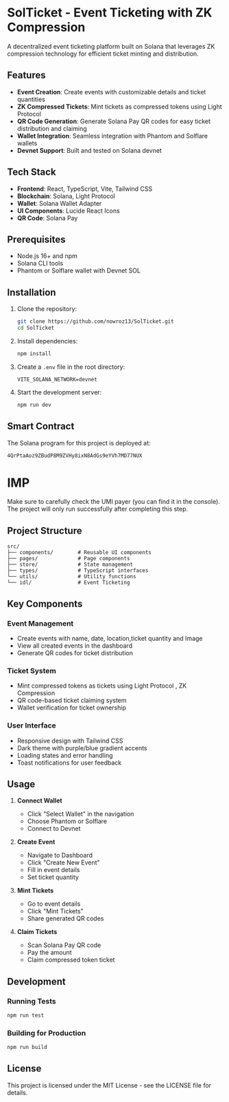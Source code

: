 # SolTicket - Event Ticketing with ZK Compression

A decentralized event ticketing platform built on Solana that leverages ZK compression technology for efficient ticket minting and distribution.

## Features

- **Event Creation**: Create events with customizable details and ticket quantities
- **ZK Compressed Tickets**: Mint tickets as compressed tokens using Light Protocol
- **QR Code Generation**: Generate Solana Pay QR codes for easy ticket distribution and claiming
- **Wallet Integration**: Seamless integration with Phantom and Solflare wallets
- **Devnet Support**: Built and tested on Solana devnet

## Tech Stack

- **Frontend**: React, TypeScript, Vite, Tailwind CSS
- **Blockchain**: Solana, Light Protocol
- **Wallet**: Solana Wallet Adapter
- **UI Components**: Lucide React Icons
- **QR Code**: Solana Pay

## Prerequisites

- Node.js 16+ and npm
- Solana CLI tools
- Phantom or Solflare wallet with Devnet SOL

## Installation

1. Clone the repository:
   ```bash
   git clone https://github.com/nowroz13/SolTicket.git
   cd SolTicket
   ```

2. Install dependencies:
   ```bash
   npm install
   ```

3. Create a `.env` file in the root directory:
   ```env
   VITE_SOLANA_NETWORK=devnet
   ```

4. Start the development server:
   ```bash
   npm run dev
   ```

## Smart Contract

The Solana program for this project is deployed at:
```
4QrPtaAoz9ZBudP8M9ZVHy8ixN8AdGs9eYVh7MD77NUX
```
# IMP 
Make sure to carefully check the UMI payer (you can find it in the console). The project will only run successfully after completing this step.

## Project Structure

```
src/
├── components/        # Reusable UI components
├── pages/             # Page components
├── store/             # State management
├── types/             # TypeScript interfaces
└── utils/             # Utility functions
└── idl/               # Event Ticketing
 ```

## Key Components

### Event Management
- Create events with name, date, location,ticket quantity and Image
- View all created events in the dashboard
- Generate QR codes for ticket distribution

### Ticket System
- Mint compressed tokens as tickets using Light Protocol , ZK Compression
- QR code-based ticket claiming system
- Wallet verification for ticket ownership

### User Interface
- Responsive design with Tailwind CSS
- Dark theme with purple/blue gradient accents
- Loading states and error handling
- Toast notifications for user feedback

## Usage

1. **Connect Wallet**
   - Click "Select Wallet" in the navigation
   - Choose Phantom or Solflare
   - Connect to Devnet

2. **Create Event**
   - Navigate to Dashboard
   - Click "Create New Event"
   - Fill in event details
   - Set ticket quantity

3. **Mint Tickets**
   - Go to event details
   - Click "Mint Tickets"
   - Share generated QR codes

4. **Claim Tickets**
   - Scan Solana Pay QR code
   - Pay the amount 
   - Claim compressed token ticket

## Development

### Running Tests
```bash
npm run test
```

### Building for Production
```bash
npm run build
```

## License

This project is licensed under the MIT License - see the LICENSE file for details.
